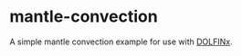 # mantle-convection

A simple mantle convection example for use
with [DOLFINx](https://github.com/FEniCS/dolfinx).
